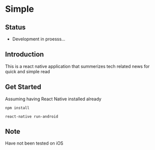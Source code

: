 # Simple

## Status
- Development in proesss...

## Introduction
This is a react native application that summerizes tech related news for quick and simple read

## Get Started

Assuming having React Native installed already 

`npm install `

`react-native run-android`

## Note
Have not been tested on iOS